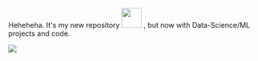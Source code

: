 Heheheha. It's my new repository <img src='https://media.tenor.com/3yuTJ7S5yeQAAAAM/my-honest-reaction-my-honest-reaction-meme.gif' width=40 height=40> , but now with Data-Science/ML projects and code.

<img src='https://i.pinimg.com/564x/8c/cb/59/8ccb5905351695a77e4d2a723d098761.jpg'>


